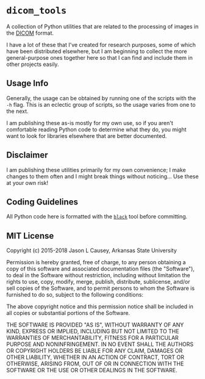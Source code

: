 # `dicom_tools`
A collection of Python utilities that are related to the processing of images
in the [DICOM](https://www.dicomstandard.org/) format.

I have a lot of these that I've created for research purposes, some of which
have been distributed elsewhere, but I am beginning to collect the more
general-purpose ones together here so that I can find and include them in
other projects easily.

## Usage Info
Generally, the usage can be obtained by running one of the scripts with the
`-h` flag.  This is an eclectic group of scripts, so the usage varies from one
to the next.

I am publishing these as-is mostly for my own use, so if you aren't
comfortable reading Python code to determine what they do, you might want to
look for libraries elsewhere that are better documented.

## Disclaimer
I am publishing these utilities primarily for my own convenience; I make
changes to them often and I might break things without noticing...  Use these
at your own risk!

## Coding Guidelines
All Python code here is formatted with the
[`black`](https://github.com/ambv/black) tool before committing.


## MIT License

Copyright (c) 2015-2018 Jason L Causey, Arkansas State University

Permission is hereby granted, free of charge, to any person obtaining a copy
of this software and associated documentation files (the "Software"), to deal
in the Software without restriction, including without limitation the rights
to use, copy, modify, merge, publish, distribute, sublicense, and/or sell
copies of the Software, and to permit persons to whom the Software is
furnished to do so, subject to the following conditions:

The above copyright notice and this permission notice shall be included in all
copies or substantial portions of the Software.

THE SOFTWARE IS PROVIDED "AS IS", WITHOUT WARRANTY OF ANY KIND, EXPRESS OR
IMPLIED, INCLUDING BUT NOT LIMITED TO THE WARRANTIES OF MERCHANTABILITY,
FITNESS FOR A PARTICULAR PURPOSE AND NONINFRINGEMENT. IN NO EVENT SHALL THE
AUTHORS OR COPYRIGHT HOLDERS BE LIABLE FOR ANY CLAIM, DAMAGES OR OTHER
LIABILITY, WHETHER IN AN ACTION OF CONTRACT, TORT OR OTHERWISE, ARISING FROM,
OUT OF OR IN CONNECTION WITH THE SOFTWARE OR THE USE OR OTHER DEALINGS IN THE
SOFTWARE.
